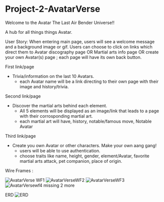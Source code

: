 # Project-2-AvatarVerse


Welcome to the Avatar The Last Air Bender Universe!!

  A hub for all things things Avatar.
  
  User Story: 
When entering main page, users will see a welcome message and a background image or gif. 
Users can choose to click on links which direct them to Avatar discography page OR Martial arts info page OR create your own Avatar(s) page ; each page will have its own back button.

First link/page
 - Trivia/information on the last 10 Avatars.
 	- each Avatar name will be a link directing to their own page with their image and history/trivia.

Second link/page 
- Discover the martial arts behind each element.
	- All 5 elements will be displayed as an image/link that leads to a page with their corrosponding martial art.
	- each martial art will have, history, notable/famous move, Notable Avatar

Third link/page 

- Create you own Avatar or other characters. Make your own aang gang!
	- users will be able to use authentication.
	- choose traits like name, height, gender, element/Avatar, favorite martial arts attack, pet companion, place of origin.

Wire Frames :

![AvatarVerse WF1](https://user-images.githubusercontent.com/101136389/173150622-255acf02-8f0d-4a0b-a039-365475f4e30e.jpeg)
![AvatarVerseWF2](https://user-images.githubusercontent.com/101136389/173146110-85166d4e-f269-42c4-8f8a-cc32ade16e5b.jpeg)
![AvatarVerseWF3](https://user-images.githubusercontent.com/101136389/173148211-5660ff68-81f8-4d2b-9ed6-77d8b12c6b21.jpeg)
![AvatarVersewf4](https://user-images.githubusercontent.com/101136389/173150506-d6632da4-1703-493c-9911-518d3e9c556a.jpeg)
 missing 2  more
 
 ERD
 ![ERD](https://user-images.githubusercontent.com/101136389/173154080-1fd86c09-5430-477b-81e1-18048a165a65.jpeg)

 
